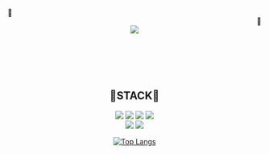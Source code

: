 

<div>
<div>🤗</div><div align="right" top="-10px">🤗</div>
</div>
<div align="center">
<img src="https://capsule-render.vercel.app/api?type=Rounded&color=000&height=100&fontColor=fff&section=header&text=hello!%20my%20name%20is%20jaeman&fontSize=40" />
</div>

<br><br><br><br>

 <h2 align="center">🎉STACK🎉</h2>

<div align="center">
<img  src="https://img.shields.io/badge/javascript-F7DF1E?style=flat-square&logo=javascript&logoColor=white"/> <img  src="https://img.shields.io/badge/jquery-black?style=flat-square&logo=jquery&logoColor=blue"/> <img  src="https://img.shields.io/badge/React-black?style=flat-square&logo=React&logoColor=61DAFB"/> <img  src="https://img.shields.io/badge/Redux-purple?style=flat-square&logo=Redux&logoColor=white"/><br>
<img  src="https://img.shields.io/badge/HTML5-E34F26?style=flat-square&logo=HTML5&logoColor=white"/> <img  src="https://img.shields.io/badge/CSS3-1572B6?style=flat-square&logo=CSS3&logoColor=white"/>
<div>



[![Top Langs](https://github-readme-stats.vercel.app/api/top-langs/?username=jaemanlee)](https://github.com/jaemanlee/github-readme-stats)
